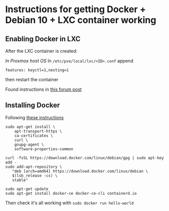 # Instructions for getting Docker + Debian 10 + LXC container working

## Enabling Docker in LXC

After the LXC container is created:

*In Proxmox host OS*
In `/etc/pve/local/lxc/<ID>.conf` append

```
features: keyctl=1,nesting=1
```

then restart the container

Found instructions in [this forum post](https://discuss.linuxcontainers.org/t/working-install-of-docker-ce-in-lxc-unprivileged-container-in-proxmox/3828)

## Installing Docker

Following [these instructions](https://docs.docker.com/engine/install/debian/)

```
sudo apt-get install \
    apt-transport-https \
    ca-certificates \
    curl \
    gnupg-agent \
    software-properties-common

curl -fsSL https://download.docker.com/linux/debian/gpg | sudo apt-key add -
sudo add-apt-repository \
   "deb [arch=amd64] https://download.docker.com/linux/debian \
   $(lsb_release -cs) \
   stable"

sudo apt-get update
sudo apt-get install docker-ce docker-ce-cli containerd.io
```

Then check it's all working with `sudo docker run hello-world`